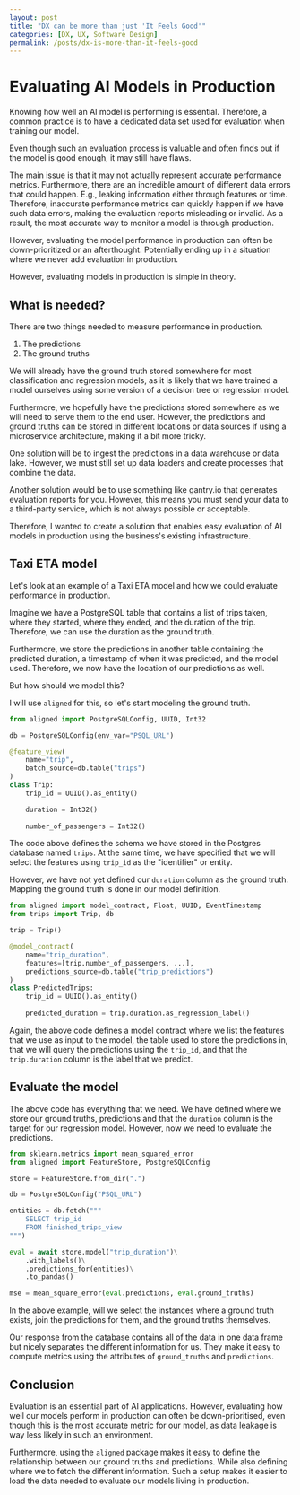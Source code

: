 ```yaml
---
layout: post
title: "DX can be more than just 'It Feels Good'"
categories: [DX, UX, Software Design]
permalink: /posts/dx-is-more-than-it-feels-good
---
```


# Evaluating AI Models in Production

Knowing how well an AI model is performing is essential. Therefore, a common practice is to have a dedicated data set used for evaluation when training our model.

Even though such an evaluation process is valuable and often finds out if the model is good enough, it may still have flaws.

The main issue is that it may not actually represent accurate performance metrics. Furthermore, there are an incredible amount of different data errors that could happen. E.g., leaking information either through features or time. 
Therefore, inaccurate performance metrics can quickly happen if we have such data errors, making the evaluation reports misleading or invalid. 
As a result, the most accurate way to monitor a model is through production.

However, evaluating the model performance in production can often be down-prioritized or an afterthought. Potentially ending up in a situation where we never add evaluation in production.

However, evaluating models in production is simple in theory.

## What is needed?
There are two things needed to measure performance in production.

1. The predictions
2. The ground truths

We will already have the ground truth stored somewhere for most classification and regression models, as it is likely that we have trained a model ourselves using some version of a decision tree or regression model. 

Furthermore, we hopefully have the predictions stored somewhere as we will need to serve them to the end user. However, the predictions and ground truths can be stored in different locations or data sources if using a microservice architecture, making it a bit more tricky.

One solution will be to ingest the predictions in a data warehouse or data lake. However, we must still set up data loaders and create processes that combine the data.

Another solution would be to use something like gantry.io that generates evaluation reports for you. However, this means you must send your data to a third-party service, which is not always possible or acceptable.

Therefore, I wanted to create a solution that enables easy evaluation of AI models in production using the business's existing infrastructure.

## Taxi ETA model
Let's look at an example of a Taxi ETA model and how we could evaluate performance in production.

Imagine we have a PostgreSQL table that contains a list of trips taken, where they started, where they ended, and the duration of the trip. Therefore, we can use the duration as the ground truth.

Furthermore, we store the predictions in another table containing the predicted duration, a timestamp of when it was predicted, and the model used. Therefore, we now have the location of our predictions as well.

But how should we model this?

I will use `aligned` for this, so let's start modeling the ground truth.

```python
from aligned import PostgreSQLConfig, UUID, Int32

db = PostgreSQLConfig(env_var="PSQL_URL")

@feature_view(
	name="trip",
	batch_source=db.table("trips")
)
class Trip:
	trip_id = UUID().as_entity()

	duration = Int32()
	
	number_of_passengers = Int32()
```

The code above defines the schema we have stored in the Postgres database named `trips`. At the same time, we have specified that we will select the features using `trip_id` as the "identifier" or entity. 

However, we have not yet defined our `duration` column as the ground truth. Mapping the ground truth is done in our model definition.

```python
from aligned import model_contract, Float, UUID, EventTimestamp
from trips import Trip, db

trip = Trip()

@model_contract(
	name="trip_duration",
	features=[trip.number_of_passengers, ...],
	predictions_source=db.table("trip_predictions")
)
class PredictedTrips:
	trip_id = UUID().as_entity()
	
	predicted_duration = trip.duration.as_regression_label()
```

Again, the above code defines a model contract where we list the features that we use as input to the model, the table used to store the predictions in, that we will query the predictions using the `trip_id`, and that the `trip.duration` column is the label that we predict.

## Evaluate the model
The above code has everything that we need. We have defined where we store our ground truths, predictions and that the `duration`  column is the target for our regression model. However, now we need to evaluate the predictions.

```python
from sklearn.metrics import mean_squared_error
from aligned import FeatureStore, PostgreSQLConfig

store = FeatureStore.from_dir(".")

db = PostgreSQLConfig("PSQL_URL")

entities = db.fetch("""
	SELECT trip_id
	FROM finished_trips_view
""")

eval = await store.model("trip_duration")\
	.with_labels()\
	.predictions_for(entities)\
	.to_pandas()

mse = mean_square_error(eval.predictions, eval.ground_truths)
```

In the above example, will we select the instances where a ground truth exists, join the predictions for them, and the ground truths themselves.

Our response from the database contains all of the data in one data frame but nicely separates the different information for us. They make it easy to compute metrics using the attributes of `ground_truths` and `predictions`.

## Conclusion
Evaluation is an essential part of AI applications. However, evaluating how well our models perform in production can often be down-prioritised, even though this is the most accurate metric for our model, as data leakage is way less likely in such an environment.

Furthermore, using the `aligned` package makes it easy to define the relationship between our ground truths and predictions. While also defining where we to fetch the different information. Such a setup makes it easier to load the data needed to evaluate our models living in production.
